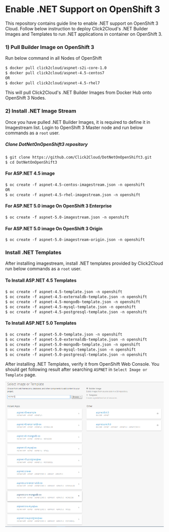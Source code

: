 # Enable .NET Support on OpenShift 3
This repository contains guide line to enable .NET support on OpenShift 3 Cloud. Follow below instruction to deploy Click2Cloud's .NET Builder Images and Templates to run .NET applications in container on OpenShift 3.

### 1) Pull Builder Image on OpenShift 3
Run below command in all Nodes of OpenShift
```
$ docker pull click2cloud/aspnet-s2i-core-1.0
$ docker pull click2cloud/aspnet-4.5-centos7 
OR
$ docker pull click2cloud/aspnet-4.5-rhel7
```

This will pull Click2Cloud's .NET Builder Images from Docker Hub onto OpenShift 3 Nodes.

### 2) Install .NET Image Stream
Once you have pulled .NET Builder Images, it is required to define it in Imagestream list. Login to OpenShift 3 Master node and run below commands as a `root` user.

##### Clone DotNetOnOpenShift3 repository
```
$ git clone https://github.com/Click2Cloud/DotNetOnOpenShift3.git
$ cd DotNetOnOpenShift3
```
#### For ASP.NET 4.5 image
```
$ oc create -f aspnet-4.5-centos-imagestream.json -n openshift
OR
$ oc create -f aspnet-4.5-rhel-imagestream.json -n openshift
```
#### For ASP.NET 5.0 image On OpenShift 3 Enterprise
```
$ oc create -f aspnet-5.0-imagestream.json -n openshift
```
#### For ASP.NET 5.0 image On OpenShift 3 Origin
```
$ oc create -f aspnet-5.0-imagestream-origin.json -n openshift
```
### Install .NET Templates
After installing imagestream, install .NET templates provided by Click2Cloud run below commands as a `root` user. 

#### To Install ASP.NET 4.5 Templates
```
$ oc create -f aspnet-4.5-template.json -n openshift
$ oc create -f aspnet-4.5-externaldb-template.json -n openshift
$ oc create -f aspnet-4.5-mongodb-template.json -n openshift
$ oc create -f aspnet-4.5-mysql-template.json -n openshift
$ oc create -f aspnet-4.5-postgresql-template.json -n openshift
```
#### To Install ASP.NET 5.0 Templates
```
$ oc create -f aspnet-5.0-template.json -n openshift
$ oc create -f aspnet-5.0-externaldb-template.json -n openshift
$ oc create -f aspnet-5.0-mongodb-template.json -n openshift
$ oc create -f aspnet-5.0-mysql-template.json -n openshift
$ oc create -f aspnet-5.0-postgresql-template.json -n openshift
```
After installing .NET Templates, verify it from OpenShift Web Console. You should get following result after searching `ASPNET` in `Select Image or Template` page.

![Search Result](/result.png?raw=true "Result")
